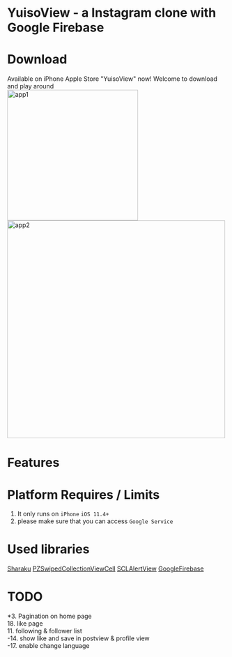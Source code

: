 # YuisoView - a Instagram clone with Google Firebase

# Download
Available on iPhone Apple Store "YuisoView" now! Welcome to download and play around  
<img src="https://github.com/RenruiLiu/YuisoView/blob/master/InsViewer/Assets.xcassets/assets/appleStore1.png" alt="app1" width="300"/>
<img src="https://github.com/RenruiLiu/YuisoView/blob/master/InsViewer/Assets.xcassets/assets/appleStore2.png" alt="app2" width="500"/>

# Features

# Platform Requires / Limits
1. It only runs on `iPhone` `iOS 11.4+`  
2. please make sure that you can access `Google Service`

# Used libraries
[Sharaku](https://github.com/makomori/Sharaku)
[PZSwipedCollectionViewCell](https://github.com/EvoIos/PZSwipedCollectionViewCell)
[SCLAlertView](https://github.com/vikmeup/SCLAlertView-Swift)
[GoogleFirebase](https://firebase.google.com/)

# TODO
*3. Pagination on home page  
18. like page  
11. following & follower list  
-14. show like and save in postview & profile view  
-17. enable change language
